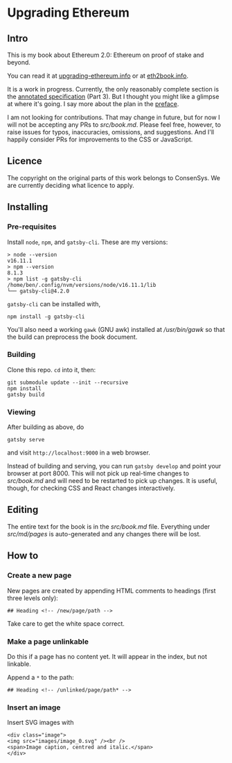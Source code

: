 # Upgrading Ethereum

## Intro

This is my book about Ethereum&nbsp;2.0: Ethereum on proof of stake and beyond.

You can read it at [upgrading-ethereum.info](https://upgrading-ethereum.info/altair) or at [eth2book.info](https://eth2book.info/altair).

It is a work in progress. Currently, the only reasonably complete section is the [annotated specification](https://upgrading-ethereum.info/altair/annotated-spec) (Part 3). But I thought you might like a glimpse at where it's going. I say more about the plan in the [preface](https://upgrading-ethereum.info/altair/preface).

I am not looking for contributions. That may change in future, but for now I will not be accepting any PRs to _src/book.md_. Please feel free, however, to raise issues for typos, inaccuracies, omissions, and suggestions. And I'll happily consider PRs for improvements to the CSS or JavaScript.

## Licence

The copyright on the original parts of this work belongs to ConsenSys. We are currently deciding what licence to apply.

## Installing

### Pre-requisites

Install `node`, `npm`, and `gatsby-cli`. These are my versions:

```
> node --version
v16.11.1
> npm --version
8.1.3
> npm list -g gatsby-cli
/home/ben/.config/nvm/versions/node/v16.11.1/lib
└── gatsby-cli@4.2.0
```

`gatsby-cli` can be installed with,

```
npm install -g gatsby-cli
```

You'll also need a working `gawk` (GNU awk) installed at _/usr/bin/gawk_ so that the build can preprocess the book document.

### Building

Clone this repo. `cd` into it, then:

```
git submodule update --init --recursive
npm install
gatsby build
```

### Viewing

After building as above, do

```
gatsby serve
```

and visit `http://localhost:9000` in a web browser.

Instead of building and serving, you can run `gatsby develop` and point your browser at port 8000. This will not pick up real-time changes to _src/book.md_ and will need to be restarted to pick up changes. It is useful, though, for checking CSS and React changes interactively.

## Editing

The entire text for the book is in the _src/book.md_ file. Everything under _src/md/pages_ is auto-generated and any changes there will be lost.

## How to

### Create a new page

New pages are created by appending HTML comments to headings (first three levels only):

```
## Heading <!-- /new/page/path -->
```

Take care to get the white space correct.

### Make a page unlinkable

Do this if a page has no content yet. It will appear in the index, but not linkable.

Append a `*` to the path:

```
## Heading <!-- /unlinked/page/path* -->
```

### Insert an image

Insert SVG images with
```
<div class="image">
<img src="images/image_0.svg" /><br />
<span>Image caption, centred and italic.</span>
</div>
```
